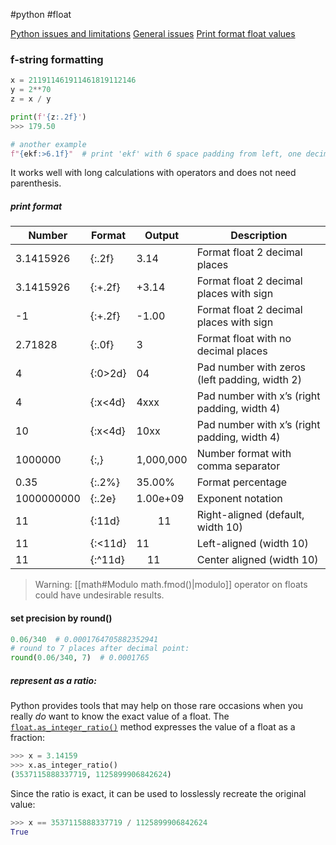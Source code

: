 #python #float

[Python issues and limitations](https://docs.python.org/3/tutorial/floatingpoint.html)
[General issues](https://docs.oracle.com/cd/E19957-01/806-3568/ncg_goldberg.html)
[Print format float values](https://appdividend.com/2022/06/23/how-to-format-float-values-in-python/)
### f-string formatting
```python
x = 211911461911461819112146
y = 2**70
z = x / y

print(f'{z:.2f}')
>>> 179.50

# another example
f"{ekf:>6.1f}"  # print 'ekf' with 6 space padding from left, one decimal place
```
It works well with long calculations with operators and does not need parenthesis.

##### print format
| Number| Format | Output | Description |
|---------|---------|---------|---------|
|3.1415926|{:.2f}|3.14|Format float 2 decimal places|
|3.1415926|{:+.2f}|+3.14|Format float 2 decimal places with sign
|-1|{:+.2f}|-1.00|Format float 2 decimal places with sign
|2.71828|{:.0f}|3|Format float with no decimal places
|4|{:0>2d}|04|Pad number with zeros (left padding, width 2)
|4|{:x<4d}|4xxx|Pad number with x’s (right padding, width 4)|
|10|{:x<4d}|10xx|Pad number with x’s (right padding, width 4)
|1000000|{:,}|1,000,000|Number format with comma separator
|0.35|{:.2%}|35.00%|Format percentage
|1000000000|{:.2e}|1.00e+09|Exponent notation
|11|{:11d}|        11|Right-aligned (default, width 10)
|11|{:<11d}|11|Left-aligned (width 10)
|11|{:^11d}|    11|Center aligned (width 10)

> Warning: [[math#Modulo math.fmod()|modulo]] operator on floats could have undesirable results.

#### set precision by round()
```python
0.06/340  # 0.0001764705882352941
# round to 7 places after decimal point:
round(0.06/340, 7)  # 0.0001765
```

##### represent as a ratio:
Python provides tools that may help on those rare occasions when you really _do_ want to know the exact value of a float. The [`float.as_integer_ratio()`](https://docs.python.org/3/library/stdtypes.html#float.as_integer_ratio "float.as_integer_ratio") method expresses the value of a float as a fraction:
```python
>>> x = 3.14159
>>> x.as_integer_ratio()
(3537115888337719, 1125899906842624)
```
Since the ratio is exact, it can be used to losslessly recreate the original value:
```python
>>> x == 3537115888337719 / 1125899906842624
True
```
